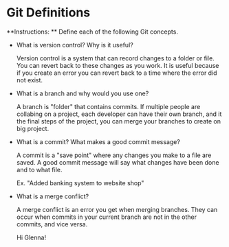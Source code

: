 # Git Definitions

**Instructions: ** Define each of the following Git concepts.

* What is version control?  Why is it useful?
   
    Version control is a system that can record changes to a folder or file. You can revert back to these changes as you work. It is useful because if you create an error you can revert back to a time where the error did not exist.
    
* What is a branch and why would you use one?
    
    A branch is "folder" that contains commits. If multiple people are collabing on a project, each developer can have their own branch, and it the final steps of the project, you can merge your branches to create on big project.
    
    
* What is a commit? What makes a good commit message?
    
    A commit is a "save point" where any changes you make to a file are saved. A good commit message will say what changes have been done and to what file.
    
    Ex. "Added banking system to website shop"

* What is a merge conflict?

    A merge conflict is an error you get when merging branches. They can occur when commits in your current branch are not in the other commits, and vice versa.
    
    Hi Glenna!